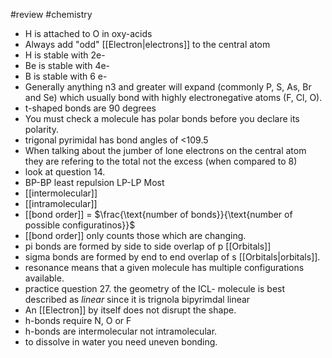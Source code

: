 #review #chemistry 
- H is attached to O in oxy-acids
- Always add "odd" [[Electron|electrons]] to the central atom
- H is stable with 2e-
- Be is stable with 4e-
- B is stable with 6 e-
- Generally anything n3 and greater will expand (commonly P, S, As, Br and Se) which usually bond with highly electronegative atoms (F, Cl, O).
- t-shaped bonds are 90 degrees
- You must check a molecule has polar bonds before you declare its polarity.
- trigonal pyrimidal has bond angles of <109.5
- When talking about the jumber of lone electrons on the central atom they are refering to the total not the excess (when compared to 8)
- look at question 14.
- BP-BP least repulsion LP-LP Most
- [[intermolecular]]
- [[intramolecular]]
- [[bond order]] = $\frac{\text{number of bonds}}{\text{number of possible configuratinos}}$
- [[bond order]] only counts those which are changing.
- pi bonds are formed by side to side overlap of p [[Orbitals]]
- sigma bonds are formed by end to end overlap of s [[Orbitals|orbitals]].
- resonance means that a given molecule has multiple configurations available.
- practice question 27. the geometry of the ICL- molecule is best described as *linear* since it is trignola bipyrimdal linear
- An [[Electron]] by itself does not disrupt the shape.
- h-bonds require N, O or F
- h-bonds are intermolecular not intramolecular.
- to dissolve in water you need uneven bonding.
